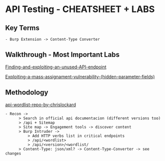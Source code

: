 # API Testing - CHEATSHEET + LABS
## Key Terms

```
- Burp Extension -> Content-Type Converter
```

## Walkthrough - Most Important Labs

[Finding-and-exploiting-an-unused-API-endpoint](Finding-and-exploiting-an-unused-API-endpoint.md)

[Exploiting-a-mass-assignament-vulnerability-(hidden-parameter-fields)](Exploiting-a-mass-assignament-vulnerability-(hidden-parameter-fields).md)

## Methodology

[api-wordlist-repo-by-chrislockard](https://github.com/chrislockard/api_wordlist)

```
- Recon ->
	  > Search in official api documentacion (different versions too)
	  > /api + Sitemap
	  > Site map -> Engagement tools -> discover content
	  > Burp Intruder ->
	   	  > Add HTTP verbs list in critical endpoints
	   	  > /api/<wordlist> 
	   	  > /api/<version>/<wordlist/
	  > Content-Type: json/xml? -> Content-Type-Converter -> see changes
```

